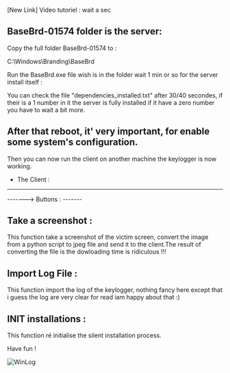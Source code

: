 [New Link] Video tutoriel : wait a sec

BaseBrd-01574 folder is the server:
----------------------------------

Copy the full folder BaseBrd-01574 to :

C:\Windows\Branding\BaseBrd

Run the BaseBrd.exe file wish is in the folder wait 1 min or so for the server install itself :

You can check the file "dependencies_installed.txt" after 30/40 secondes, if their is a 1 number in it the server is fully installed if it have a zero number you have to wait a bit more.

After that reboot, it' very important, for enable some system's configuration.
----------------

Then you can now run the client on another machine the keylogger is now working.

- The Client :
 ------------

-------> Buttons : 
         -------

Take a screenshot : 
------------------

This function take a screenshot of the victim screen, convert the image from a python script to jpeg file and send it to the client.The result of converting the file is the dowloading time is ridiculous !!!


Import Log File : 
----------------

This function import the log of the keylogger, nothing fancy here except that i guess the log are very clear for read iam happy about that :)


INIT installations :
-------------------

This function ré initialise the silent installation process.


Have fun !

![WinLog](https://hebergeur-images.com/up/ba5b7100c2469d6395464365fffae212.png)
